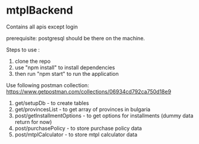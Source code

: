 # mtplBackend

Contains all apis except login

prerequisite:
postgresql should be there on the machine.

Steps to use :
1. clone the repo
2. use "npm install" to install dependencies
3. then run "npm start" to run the application

Use following postman collection:
https://www.getpostman.com/collections/06934cd792ca750d18e9

1. get/setupDb - to create tables
2. get/provincesList - to get array of provinces in bulgaria
3. post/getInstallmentOptions - to get options for installments (dummy data return for now)
4. post/purchasePolicy - to store purchase policy data
5. post/mtplCalculator - to store mtpl calculator data